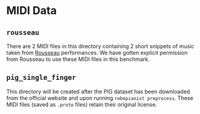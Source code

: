 # MIDI Data

## `rousseau`

There are 2 MIDI files in this directory containing 2 short snippets of music taken from [Rousseau](https://www.youtube.com/channel/UCPZUQqtVDmcjm4NY5FkzqLA) performances. We have gotten explicit permission from Rousseau to use these MIDI files in this benchmark.

## `pig_single_finger`

This directory will be created after the PIG dataset has been downloaded from the official website and upon running `robopianist preprocess`. These MIDI files (saved as `.proto` files) retain their original license.
